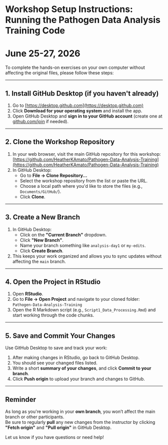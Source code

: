 # Workshop Setup Instructions: Running the Pathogen Data Analysis Training Code
# June 25-27, 2026

To complete the hands-on exercises on your own computer without affecting the original files, please follow these steps:

---

## 1. Install GitHub Desktop (if you haven't already)
1. Go to [https://desktop.github.com](https://desktop.github.com)
2. Click **Download for your operating system** and install the app.
3. Open GitHub Desktop and **sign in to your GitHub account** (create one at [github.com/join](https://github.com/join) if needed).

---

## 2. Clone the Workshop Repository
1. In your web browser, visit the main GitHub repository for this workshop:  
   [https://github.com/HeatherKAmato/Pathogen-Data-Analysis-Training](https://github.com/HeatherKAmato/Pathogen-Data-Analysis-Training)
2. In GitHub Desktop:
   - Go to **File → Clone Repository...**
   - Select the workshop repository from the list or paste the URL.
   - Choose a local path where you'd like to store the files (e.g., `Documents/GitHub/`).
   - Click **Clone**.

---

## 3. Create a New Branch
1. In GitHub Desktop:
   - Click on the **"Current Branch"** dropdown.
   - Click **"New Branch"**.
   - Name your branch something like `analysis-day1` or `my-edits`.
   - Click **Create Branch**.
2. This keeps your work organized and allows you to sync updates without affecting the `main` branch.

---

## 4. Open the Project in RStudio
1. Open **RStudio**.
2. Go to **File → Open Project** and navigate to your cloned folder:  
   `Pathogen-Data-Analysis-Training`
3. Open the R Markdown script (e.g., `Script1_Data_Processing.Rmd`) and start working through the code chunks.

---

## 5. Save and Commit Your Changes
Use GitHub Desktop to save and track your work:
1. After making changes in RStudio, go back to GitHub Desktop.
2. You should see your changed files listed.
3. Write a short **summary of your changes**, and click **Commit to your branch**.
4. Click **Push origin** to upload your branch and changes to GitHub.

---

## Reminder
As long as you're working in your **own branch**, you won’t affect the main branch or other participants.  
Be sure to regularly **pull** any new changes from the instructor by clicking **"Fetch origin"** and **"Pull origin"** in GitHub Desktop.

Let us know if you have questions or need help!

